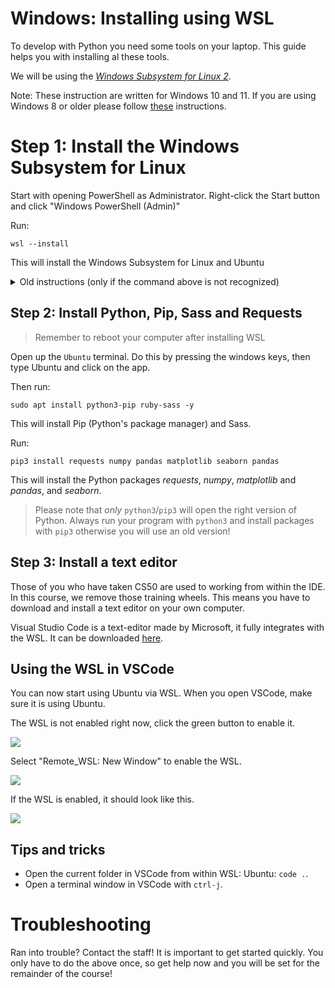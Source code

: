 # Windows: Installing using WSL

To develop with Python you need some tools on your laptop. This guide helps you with installing al these tools.

We will be using the [_Windows Subsystem for Linux 2_](https://aka.ms/wsl2).

Note: These instruction are written for Windows 10 and 11. If you are using Windows 8 or older please follow [these](/basics/workshop/windows8) instructions.


# Step 1: Install the Windows Subsystem for Linux

Start with opening PowerShell as Administrator.
Right-click the Start button and click "Windows PowerShell (Admin)"

Run:

    wsl --install

This will install the Windows Subsystem for Linux and Ubuntu

<details markdown="1"><summary markdown="span">Old instructions (only if the command above is not recognized)</summary>


### Step 1.1: Install the Windows Subsystem for Linux

Run:

    dism.exe /online /enable-feature /featurename:Microsoft-Windows-Subsystem-Linux /all /norestart

This will install the Windows Subsystem for Linux.


### Step 1.2: Update to WSL 2

To get better performance we want the upgrade to WSL 2.

Run:

    dism.exe /online /enable-feature /featurename:VirtualMachinePlatform /all /norestart

This will enable the "Virtual Machine Platform", this is needed for WSL2.

Then enable WSL2:

    wsl --set-default-version 2

This might result in `WSL 2 requires an update to its kernel component. For information please visit https://aka.ms/wsl2kernel`.
Go to <https://aka.ms/wsl2kernel> and install the update and retry the command above.


### Step 1.3: Install Ubuntu for WSL

1. Head to [Microsoft Store Ubuntu](https://www.microsoft.com/store/apps/9n6svws3rx71)-page. And install Ubuntu 20.04.
2. Launch Ubuntu 20.04, this will take a few minutes.
3. Enter a username and password for Ubuntu.
    - Linux will not show any characters while entering a password, this is normal.
4. Start with updating Ubuntu run:

        sudo apt update && sudo apt upgrade -y

</details>


## Step 2: Install Python, Pip, Sass and Requests

> Remember to reboot your computer after installing WSL

Open up the `Ubuntu` terminal. Do this by pressing the windows keys, then type Ubuntu and click on the app.

Then run:

    sudo apt install python3-pip ruby-sass -y

This will install Pip (Python's package manager) and Sass.

Run:

    pip3 install requests numpy pandas matplotlib seaborn pandas

This will install the Python packages _requests_, _numpy_, _matplotlib_ and _pandas_, and _seaborn_.

> Please note that _only_ `python3`/`pip3` will open the right version of Python.
> Always run your program with `python3` and install packages with `pip3` otherwise you will use an old version!

## Step 3: Install a text editor

Those of you who have taken CS50 are used to working from within the IDE. In this course, we remove those training wheels. This means you have to download and install a text editor on your own computer.

Visual Studio Code is a text-editor made by Microsoft, it fully integrates with the WSL. It can be downloaded [here](https://code.visualstudio.com/).


## Using the WSL in VSCode

You can now start using Ubuntu via WSL. When you open VSCode, make sure it is using Ubuntu.

The WSL is not enabled right now, click the green button to enable it.

![](wsl/wsl_disabled.png)

Select "Remote_WSL: New Window" to enable the WSL.

![](wsl/wsl_enable.png)


If the WSL is enabled, it should look like this.

![](wsl/wsl_enabled.png)


## Tips and tricks

- Open the current folder in VSCode from within WSL: Ubuntu: `code .`.
- Open a terminal window in VSCode with `ctrl-j`.


# Troubleshooting
Ran into trouble? Contact the staff! It is important to get started quickly. You only have to do the above once, so get help now and you will be set for the remainder of the course!
